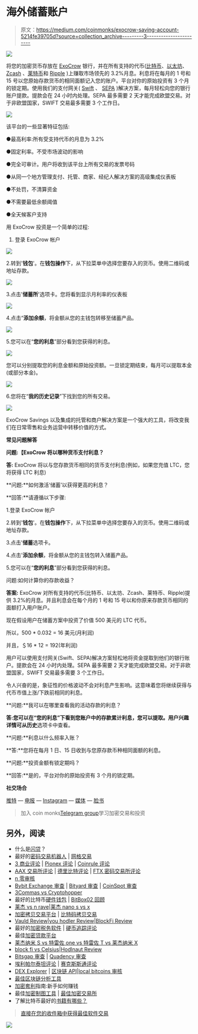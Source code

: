 # 海外储蓄账户

> 原文：<https://medium.com/coinmonks/exocrow-saving-account-5214fe39705d?source=collection_archive---------3----------------------->

![](img/582b67b6cc204cc59c4befb8b2fdd13a.png)

将您的加密货币存放在 [ExoCrow](https://exocrow.com/) 银行，并在所有支持的代币([比特币](https://bitcoin.org/en/)、[以太坊](https://ethereum.org/en/)、 [Zcash](https://z.cash/) 、[莱特币](https://litecoin.org/)和 [Ripple](https://ripple.com/) )上赚取市场领先的 3.2%月息。利息将在每月的 1 号和 15 号以您原始存款货币的相同面额记入您的账户。平台对你的原始投资有 3 个月的锁定期。使用我们的支付网关( [Swift](https://www.swift.com/) 、 [SEPA](https://en.wikipedia.org/wiki/Single_Euro_Payments_Area) )解决方案，每月轻松向您的银行账户提款。提款会在 24 小时内处理。SEPA 最多需要 2 天才能完成欧盟交易。对于非欧盟国家，SWIFT 交易最多需要 3 个工作日。

![](img/84612380d63c99d54ef0964384ae59e4.png)

该平台的一些显著特征包括:

●最高利率:所有受支持代币的月息为 3.2%

●固定利率。不受市场波动的影响

●完全可审计。用户将收到该平台上所有交易的发票号码

●从同一个地方管理支付、托管、商家、经纪人解决方案的高级集成仪表板

●不处罚，不清算资金

●不需要最低余额阈值

●全天候客户支持

用 ExoCrow 投资是一个简单的过程:

1.  登录 ExoCrow 帐户

![](img/7d0e7752e695f34c8042791674f0150d.png)

2.转到'**钱包**'。在**钱包操作**下，从下拉菜单中选择您要存入的货币。使用二维码或地址存款。

![](img/8871a41131188750fa587a8916eb566b.png)

3.点击'**储蓄所**'选项卡。您将看到显示月利率的仪表板

![](img/179a4e2d85b13bb5865600277c06959e.png)

4.点击“**添加余额**，将金额从您的主钱包转移至储蓄产品。

![](img/9adb9ea09c3c4cce6b2504ec419a02b7.png)

5.您可以在“**您的利息**”部分看到您获得的利息。

![](img/3b90e3e401ec304237a36727148a922a.png)

您可以分别提取您的利息金额和原始投资额。一旦锁定期结束，每月可以提取本金(或部分本金)。

![](img/27151f494071093f904488529c57baca.png)

6.您将在“**我的历史记录**”下找到您的所有交易。

![](img/660ec57d690b85a2a6e91d478afb599c.png)

ExoCrow Savings 以及集成的托管和商户解决方案是一个强大的工具，将改变我们在日常零售和业务运营中转移价值的方式。

**常见问题解答**

**问题:【ExoCrow 将以哪种货币支付利息？**

**答:** ExoCrow 将以与您存款货币相同的货币支付利息(例如，如果您充值 LTC，您将获得 LTC 利息)

**问题:**如何激活‘储蓄’以获得更高的利息？

**回答:**请遵循以下步骤:

1.登录 ExoCrow 帐户

2.转到'**钱包**'。在**钱包操作**下，从下拉菜单中选择您要存入的货币。使用二维码或地址存款。

3.点击'**储蓄**选项卡。

4.点击'**添加余额**，将金额从您的主钱包转入储蓄产品。

5.您可以在“**您的利息**”部分看到您获得的利息。

问题:如何计算你的存款收益？

**答案:** ExoCrow 对所有支持的代币(比特币、以太坊、Zcash、莱特币、Ripple)提供 3.2%的月息。并且利息会在每个月的 1 号和 15 号以和你原来存款货币相同的面额打入用户账户。

现在假设用户在储蓄方案中投资了价值 500 美元的 LTC 代币。

所以，500 * 0.032 = 16 美元(月利润)

并且，＄16 * 12 = 192(年利润)

用户可以使用支付网关(Swift、SEPA)解决方案轻松地将资金提取到他们的银行账户。提款会在 24 小时内处理。SEPA 最多需要 2 天才能完成欧盟交易。对于非欧盟国家，SWIFT 交易最多需要 3 个工作日。

令人兴奋的是，象征性的价格波动不会对利息产生影响。这意味着您将继续获得与代币市值上涨/下跌前相同的利息。

**问题:**我可以在哪里查看我的活动存款的利息？

**答:**您可以在“**您的利息**”下看到您账户中的存款累计利息，您可以提取。用户兴趣详情可从**历史**选项卡中查看。

**问题:**利息以什么频率入账？

**答:**您将在每月 1 日、15 日收到与您原存款币种相同面额的利息。

**问题:**投资金额有锁定期吗？

**回答:**是的，平台对你的原始投资有 3 个月的锁定期。

**社交场合**

[推特](https://twitter.com/exocrow_finance) — [电报](https://t.me/ExoCrowFinance) — [Instagram](https://www.instagram.com/exocrow_finance/) — [媒体](https://medium.com/exocrow) — [脸书](https://www.facebook.com/exocrow.crypto.bank)

> 加入 coin monks[Telegram group](https://t.me/joinchat/EPmjKpNYwRMsBI4p)学习加密交易和投资

## 另外，阅读

*   什么是[闪贷](https://blog.coincodecap.com/what-are-flash-loans-on-ethereum)？
*   最好的[密码交易机器人](/coinmonks/crypto-trading-bot-c2ffce8acb2a) | [网格交易](https://blog.coincodecap.com/grid-trading)
*   [3 商业评论](/coinmonks/3commas-review-an-excellent-crypto-trading-bot-2020-1313a58bec92) | [Pionex 评论](/coinmonks/pionex-review-exchange-with-crypto-trading-bot-1e459d0191ea) | [Coinrule 评论](https://blog.coincodecap.com/coinrule-review-a-perfect-trading-bot)
*   [AAX 交易所评论](/coinmonks/aax-exchange-review-2021-67c5ea09330c) | [德里比特评论](/coinmonks/deribit-review-options-fees-apis-and-testnet-2ca16c4bbdb2) | [FTX 密码交易所评论](/coinmonks/ftx-crypto-exchange-review-53664ac1198f)
*   [n 零审核](/coinmonks/ngrave-zero-review-c465cf8307fc)
*   [Bybit Exchange 审查](/coinmonks/bybit-exchange-review-dbd570019b71) | [Bityard 审查](https://blog.coincodecap.com/bityard-reivew) | [CoinSpot 审查](https://blog.coincodecap.com/coinspot-review)
*   [3Commas vs Cryptohopper](/coinmonks/3commas-vs-pionex-vs-cryptohopper-best-crypto-bot-6a98d2baa203)
*   最好的比特币[硬件钱包](/coinmonks/the-best-cryptocurrency-hardware-wallets-of-2020-e28b1c124069?source=friends_link&sk=324dd9ff8556ab578d71e7ad7658ad7c) | [BitBox02 回顾](/coinmonks/bitbox02-review-your-swiss-bitcoin-hardware-wallet-c36c88fff29)
*   [莱杰 vs n rave](https://blog.coincodecap.com/ngrave-vs-ledger)|[莱杰 nano s vs x](https://blog.coincodecap.com/ledger-nano-s-vs-x)
*   [加密拷贝交易平台](/coinmonks/top-10-crypto-copy-trading-platforms-for-beginners-d0c37c7d698c) | [比特码拷贝交易](https://blog.coincodecap.com/bityard-copy-trading)
*   [Vauld Review](https://blog.coincodecap.com/vauld-review)|[you hodler Review](/coinmonks/youhodler-4-easy-ways-to-make-money-98969b9689f2)|[BlockFi Review](/coinmonks/blockfi-review-53096053c097)
*   最好的[加密税务软件](/coinmonks/best-crypto-tax-tool-for-my-money-72d4b430816b) | [硬币追踪评论](/coinmonks/cointracking-review-a-reliable-cryptocurrency-tax-software-5114e3eb5737)
*   最佳[加密贷款平台](/coinmonks/top-5-crypto-lending-platforms-in-2020-that-you-need-to-know-a1b675cec3fa)
*   [莱杰纳米 S vs 特雷佐 one vs 特雷佐 T vs 莱杰纳米 X](https://blog.coincodecap.com/ledger-nano-s-vs-trezor-one-ledger-nano-x-trezor-t)
*   [block fi vs Celsius](/coinmonks/blockfi-vs-celsius-vs-hodlnaut-8a1cc8c26630)|[Hodlnaut Review](https://blog.coincodecap.com/hodlnaut-review)
*   [Bitsgap 审查](/coinmonks/bitsgap-review-a-crypto-trading-bot-that-makes-easy-money-a5d88a336df2) | [Quadency 审查](/coinmonks/quadency-review-a-crypto-trading-automation-platform-3068eaa374e1)
*   [埃利帕尔泰坦评论](/coinmonks/ellipal-titan-review-85e9071dd029) | [赛克斯斯通评论](https://blog.coincodecap.com/secux-stone-hardware-wallet-review)
*   [DEX Explorer](https://explorer.bitquery.io/ethereum/dex) | [区块链 API](https://explorer.bitquery.io/graphql)|[local bitcoins 审核](https://blog.coincodecap.com/localbitcoins-review)
*   [最佳区块链分析工具](https://bitquery.io/blog/best-blockchain-analysis-tools-and-software)
*   [加密套利](/coinmonks/crypto-arbitrage-guide-how-to-make-money-as-a-beginner-62bfe5c868f6)指南:新手如何赚钱
*   最佳[加密制图工具](/coinmonks/what-are-the-best-charting-platforms-for-cryptocurrency-trading-85aade584d80) | [最佳加密交易所](https://blog.coincodecap.com/crypto-exchange)
*   了解比特币最好的[书籍有哪些？](/coinmonks/what-are-the-best-books-to-learn-bitcoin-409aeb9aff4b)

> [直接在您的收件箱中获得最佳软件交易](/coinmonks/newsletters/coinmonks)

[![](img/160ce73bd06d46c2250251e7d5969f9d.png)](https://medium.com/coinmonks/newsletters/coinmonks)